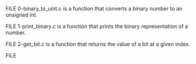 FILE 0-binary_to_uint.c is a function that converts a binary number to an unsigned int.

FILE 1-print_binary.c is a function that prints the binary representation of a number.

FILE 2-get_bit.c is a function that returns the value of a bit at a given index.

FILE 
